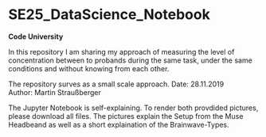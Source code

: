 # SE25_DataScience_Notebook

**Code University**

In this repository I am sharing my approach of measuring the level of concentration between to probands during the same task, under the same conditions and without knowing from each other.


The repository surves as a small scale approach.
Date: 28.11.2019
<br>
Author: Martin Straußberger

The Jupyter Notebook is self-explaining. To render both provdided pictures, please download all files. The pictures explain the Setup from the Muse Headbeand as well as a short explaination of the Brainwave-Types.
